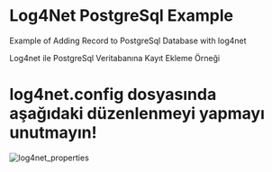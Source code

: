 # Log4Net PostgreSql Example
Example of Adding Record to PostgreSql Database with log4net

Log4net ile PostgreSql Veritabanına Kayıt Ekleme Örneği

# log4net.config dosyasında aşağıdaki düzenlenmeyi yapmayı unutmayın!

![log4net_properties](https://user-images.githubusercontent.com/27247270/103148516-90bb4280-4771-11eb-9c38-0023da272cc3.PNG)
